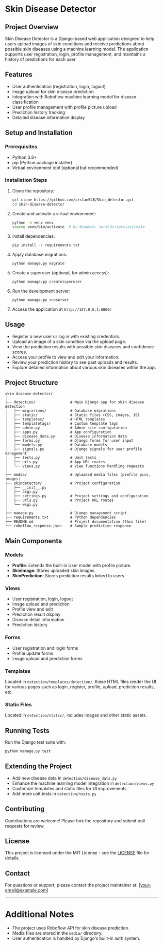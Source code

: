 # Skin Disease Detector

## Project Overview
Skin Disease Detector is a Django-based web application designed to help users upload images of skin conditions and receive predictions about possible skin diseases using a machine learning model. The application supports user registration, login, profile management, and maintains a history of predictions for each user.

## Features
- User authentication (registration, login, logout)
- Image upload for skin disease prediction
- Integration with Roboflow machine learning model for disease classification
- User profile management with profile picture upload
- Prediction history tracking
- Detailed disease information display

## Setup and Installation

### Prerequisites
- Python 3.8+
- pip (Python package installer)
- Virtual environment tool (optional but recommended)

### Installation Steps
1. Clone the repository:
   ```bash
   git clone https://github.com/arslan548/Skin_detector.git
   cd skin-disease-detector
   ```

2. Create and activate a virtual environment:
   ```bash
   python -m venv venv
   source venv/bin/activate  # On Windows: venv\Scripts\activate
   ```

3. Install dependencies:
   ```bash
   pip install -r requirements.txt
   ```

4. Apply database migrations:
   ```bash
   python manage.py migrate
   ```

5. Create a superuser (optional, for admin access):
   ```bash
   python manage.py createsuperuser
   ```

6. Run the development server:
   ```bash
   python manage.py runserver
   ```

7. Access the application at `http://127.0.0.1:8000/`

## Usage
- Register a new user or log in with existing credentials.
- Upload an image of a skin condition via the upload page.
- View the prediction results with possible skin diseases and confidence scores.
- Access your profile to view and edit your information.
- Review your prediction history to see past uploads and results.
- Explore detailed information about various skin diseases within the app.

## Project Structure

```
skin-disease-detector/
│
├── detection/                # Main Django app for skin disease detection
│   ├── migrations/           # Database migrations
│   ├── static/               # Static files (CSS, images, JS)
│   ├── templates/            # HTML templates
│   ├── templatetags/         # Custom template tags
│   ├── admin.py              # Admin site configuration
│   ├── apps.py               # App configuration
│   ├── disease_data.py       # Disease information data
│   ├── forms.py              # Django forms for user input
│   ├── models.py             # Database models
│   ├── signals.py            # Django signals for user profile management
│   ├── tests.py              # Unit tests
│   ├── urls.py               # App URL routes
│   └── views.py              # View functions handling requests
│
├── media/                    # Uploaded media files (profile pics, images)
├── skindetector/             # Project configuration
│   ├── __init__.py
│   ├── asgi.py
│   ├── settings.py           # Project settings and configuration
│   ├── urls.py               # Project URL routes
│   └── wsgi.py
│
├── manage.py                 # Django management script
├── requirements.txt          # Python dependencies
├── README.md                 # Project documentation (this file)
└── roboflow_response.json    # Sample prediction response
```

## Main Components

### Models
- **Profile**: Extends the built-in User model with profile picture.
- **SkinImage**: Stores uploaded skin images.
- **SkinPrediction**: Stores prediction results linked to users.

### Views
- User registration, login, logout
- Image upload and prediction
- Profile view and edit
- Prediction result display
- Disease detail information
- Prediction history

### Forms
- User registration and login forms
- Profile update forms
- Image upload and prediction forms

### Templates
Located in `detection/templates/detection/`, these HTML files render the UI for various pages such as login, register, profile, upload, prediction results, etc.

### Static Files
Located in `detection/static/`, includes images and other static assets.

## Running Tests
Run the Django test suite with:
```bash
python manage.py test
```

## Extending the Project
- Add new disease data in `detection/disease_data.py`
- Enhance the machine learning model integration in `detection/views.py`
- Customize templates and static files for UI improvements
- Add more unit tests in `detection/tests.py`

## Contributing
Contributions are welcome! Please fork the repository and submit pull requests for review.

## License
This project is licensed under the MIT License - see the [LICENSE](LICENSE) file for details.

## Contact
For questions or support, please contact the project maintainer at: [your-email@example.com]

---

# Additional Notes
- The project uses Roboflow API for skin disease prediction.
- Media files are stored in the `media/` directory.
- User authentication is handled by Django's built-in auth system.
